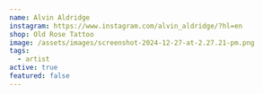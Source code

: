 ```yaml
---
name: Alvin Aldridge
instagram: https://www.instagram.com/alvin_aldridge/?hl=en
shop: Old Rose Tattoo
image: /assets/images/screenshot-2024-12-27-at-2.27.21-pm.png
tags:
  - artist
active: true
featured: false
---
```

